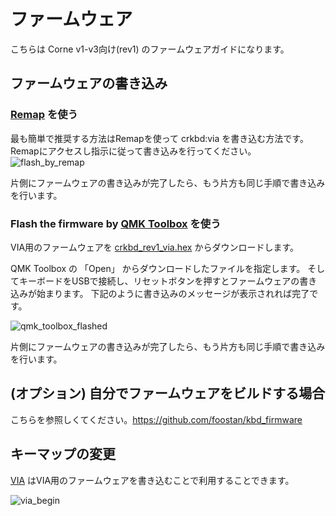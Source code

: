 # ファームウェア
こちらは Corne v1-v3向け(rev1) のファームウェアガイドになります。

## ファームウェアの書き込み

### [Remap](https://remap-keys.app/catalog/EfziB9K7ZcxLnIHXl5AQ/firmware) を使う
最も簡単で推奨する方法はRemapを使って crkbd:via を書き込む方法です。
Remapにアクセスし指示に従って書き込みを行ってください。
![flash_by_remap](https://github.com/foostan/kbd_firmware/assets/736191/78b74abe-9853-4a5f-9577-421d39a4a380)

片側にファームウェアの書き込みが完了したら、もう片方も同じ手順で書き込みを行います。

### Flash the firmware by [QMK Toolbox](https://github.com/qmk/qmk_toolbox) を使う

VIA用のファームウェアを [crkbd_rev1_via.hex](https://github.com/foostan/kbd_firmware/blob/main/keyboards/crkbd/qmk/qmk_firmware/.build/crkbd_rev1_via.hex) からダウンロードします。

QMK Toolbox の 「Open」 からダウンロードしたファイルを指定します。
そしてキーボードをUSBで接続し、リセットボタンを押すとファームウェアの書き込みが始まります。
下記のように書き込みのメッセージが表示されれば完了です。

![qmk_toolbox_flashed](https://github.com/foostan/crkbd/assets/736191/1a3fdd38-adcd-4c45-82f3-0daf4ef96f4f)

片側にファームウェアの書き込みが完了したら、もう片方も同じ手順で書き込みを行います。

## (オプション) 自分でファームウェアをビルドする場合
こちらを参照しくてください。https://github.com/foostan/kbd_firmware

## キーマップの変更

[VIA](https://usevia.app/) はVIA用のファームウェアを書き込むことで利用することできます。

![via_begin](https://github.com/foostan/crkbd/assets/736191/ffffab0f-ee66-462b-8266-90214c3551ac)

